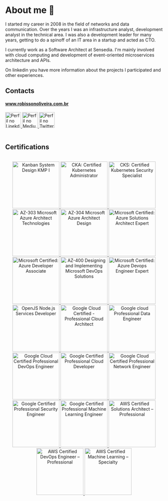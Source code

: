 # About me :wave:

I started my career in 2008 in the field of networks and data communication. Over the years I was an infrastructure analyst, development analyst in the technical area. I was also a development leader for many years, getting to do a spinoff of an IT area in a startup and acted as CTO.

I currently work as a Software Architect at Sensedia. I'm mainly involved with cloud computing and development of event-oriented microservices architecture and APIs.

On linkedin you have more information about the projects I participated and other experiences.

## Contacts
#### <a href="https://www.robissonoliveira.com.br" target="_blank" title="Robisson Oliveira">www.robissonoliveira.com.br</a>
<div>
  <a title="Perfil no Linkedin" href="https://www.linkedin.com/in/robisson/" target="_blank">
    <img class="social-media-icon" src="https://www.robissonoliveira.com.br/assets/images/linkedin.png" alt="Perfil no Linekdin" width="50">
  </a>
  <a title="Perfil no Medium" href="https://medium.com/@robisson" target="_blank">
    <img class="social-media-icon" src="https://www.robissonoliveira.com.br/assets/images/medium.png" alt="Perfil no Medium" width="50">
  </a>
  <a title="Perfil no Twitter" href="https://twitter.com/robissonmkt" target="_blank">
    <img class="social-media-icon" src="https://www.robissonoliveira.com.br/assets/images/twitter.png" alt="Perfil no Twitter" width="50">
  </a>
</div>

<br/>

## Certifications

<br/>
<center>
<a href="https://edu.kanban.university/user/58253" target="_blank" title="Kanban System Design KMP I">
  <img class="social-media-icon" src="https://www.robissonoliveira.com.br/blog/wp-content/uploads/certifications/kmpI.png" alt="Kanban System Design KMP I" width="150">
</a>  
  
<a href="https://www.credly.com/badges/7097b3ef-32a0-4163-afd9-12ccb6a02780/linked_in_profile" target="_blank" title="CKA: Certified Kubernetes Administrator">
  <img class="social-media-icon" src="https://www.robissonoliveira.com.br/blog/wp-content/uploads/certifications/cka.png" alt="CKA: Certified Kubernetes Administrator" width="150">
</a>

<a href="https://www.credly.com/earner/earned/badge/637bc876-f884-416e-9450-3fe3cbeb809e" target="_blank" title="CKS: Certified Kubernetes Security Specialist">
  <img class="social-media-icon" src="https://www.robissonoliveira.com.br/blog/wp-content/uploads/certifications/cks.png" alt="CKS: Certified Kubernetes Security Specialist" width="150" />
</a>  
  
<a href="https://www.credly.com/badges/87331985-6c39-415e-838a-b85772a7f818?source=linked_in_profile" target="_blank" title="AZ-303 Microsoft Azure Architect Technologies">
  <img class="social-media-icon" src="https://www.robissonoliveira.com.br/blog/wp-content/uploads/certifications/az-303.png" alt="AZ-303 Microsoft Azure Architect Technologies" width="150">
</a>
<a href="https://www.credly.com/badges/84cc1677-9a84-4e89-a31b-fae287c7d890" target="_blank" title="AZ-304 Microsoft Azure Architect Design">
  <img class="social-media-icon" src="https://www.robissonoliveira.com.br/blog/wp-content/uploads/certifications/az-304.png" alt="AZ-304 Microsoft Azure Architect Design" width="150">
</a>
<a href="https://www.credly.com/earner/earned/badge/6547bf79-aa5d-4629-ba06-e96e48dcbcb6" target="_blank" title="Microsoft Certified: Azure Solutions Architect Expert">
  <img class="social-media-icon" src="https://www.robissonoliveira.com.br/blog/wp-content/uploads/certifications/azure-solutions-architect-expert-600x600.png" alt="Microsoft Certified: Azure Solutions Architect Expert" width="150">
</a>
<a href="https://www.credly.com/badges/727592b7-9e97-48be-b3b7-adafef2e2947" target="_blank" title="Microsoft Certified: Azure Developer Associate">
  <img class="social-media-icon" src="https://www.robissonoliveira.com.br/blog/wp-content/uploads/certifications/az-204.png" alt="Microsoft Certified: Azure Developer Associate" width="150">
</a>
<a href="https://www.credly.com/badges/9bc5cbfa-9131-4f8b-a3a1-2e0bd07587ad" target="_blank" title="AZ-400 Designing and Implementing Microsoft DevOps Solutions">
  <img class="social-media-icon" src="https://www.robissonoliveira.com.br/blog/wp-content/uploads/certifications/az-400.png" alt="AZ-400 Designing and Implementing Microsoft DevOps Solutions" width="150">
</a>
<a href="https://www.credly.com/badges/0677f7ec-e770-4f47-831c-dababb7c32bf" target="_blank" title="Microsoft Certified: Azure Devops Engineer Expert">
  <img class="social-media-icon" src="https://www.robissonoliveira.com.br/blog/wp-content/uploads/certifications/azure-devops.png" alt="Microsoft Certified: Azure Devops Engineer Expert" width="150">
</a>
<a href="https://www.credly.com/badges/ab62a404-edc6-46d5-abe4-215a170eff92" target="_blank" title="OpenJS Node.js Services Developer">
  <img class="social-media-icon" src="https://www.robissonoliveira.com.br/blog/wp-content/uploads/certifications/nodejs.png" alt="OpenJS Node.js Services Developer" width="150">
</a>

<a href="https://www.credential.net/4299d73a-4d0b-4f84-8542-db65f2e2275e" target="_blank" title="Google Cloud Certified - Professional Cloud Architect">
  <img class="social-media-icon" src="https://www.robissonoliveira.com.br/blog/wp-content/uploads/certifications/gcp-architect-professional.png" alt="Google Cloud Certified - Professional Cloud Architect" width="150">
</a>
  
<a href="https://www.credential.net/63718ca7-f951-4831-aa3b-0285ad0ed870" target="_blank" title="Google cloud Professional Data Engineer">
  <img class="social-media-icon" src="https://www.robissonoliveira.com.br/blog/wp-content/uploads/certifications/google-data-engineer.png" alt="Google cloud Professional Data Engineer" width="150">
</a>

<a href="https://www.credential.net/069a129b-67f0-4627-9f3d-95005925a7b3" target="_blank" title="Google Cloud Certified Professional DevOps Engineer">
  <img class="social-media-icon" src="https://www.robissonoliveira.com.br/blog/wp-content/uploads/certifications/google-devops.png" alt="Google Cloud Certified Professional DevOps Engineer" width="150" />
</a>
  
<a href="https://www.credential.net/2658f896-bf0c-4fb3-b288-207bda099dcb" target="_blank" title="Google Certified Professional Cloud Developer">
  <img class="social-media-icon" src="https://www.robissonoliveira.com.br/blog/wp-content/uploads/certifications/google-developer.png" alt="Google Certified Professional Cloud Developer" width="150" />
</a>
<a href="https://www.credential.net/5f2723d5-6e79-4201-9cc4-283b7d43b79b#gs.3680h3" target="_blank"
  title="Google Cloud Certified Professional Network Engineer">
  <img class="social-media-icon" src="https://www.robissonoliveira.com.br/blog/wp-content/uploads/certifications/network-engineer.png"
    alt="Google Cloud Certified Professional Network Engineer" width="150" />
</a>
<a href="https://www.credential.net/72fb99a4-5771-4182-8862-36ee330f502c#gs.365tcc" target="_blank"
  title="Google Certified Professional Security Engineer">
  <img class="social-media-icon" src="https://www.robissonoliveira.com.br/blog/wp-content/uploads/certifications/security-engineer.png"
    alt="Google Certified Professional Security Engineer" width="150" />
</a>
<a href="https://www.credential.net/7907b6ef-ca06-44cc-9f6f-aef0ec9ebf8a" target="_blank"
  title="Google Certified Professional Machine Learning Engineer">
  <img class="social-media-icon" src="https://www.robissonoliveira.com.br/blog/wp-content/uploads/certifications/machine-learning-gcp.png"
    alt="Google Certified Professional Machine Learning Engineer" width="150" />
</a>

<a href="https://www.credly.com/badges/d6c09964-0d10-440f-9cdd-9ed44ef0b543" target="_blank" title="AWS Certified Solutions Architect – Professional">
  <img class="social-media-icon" src="https://www.robissonoliveira.com.br/blog/wp-content/uploads/certifications/aws-professional.png" alt="AWS Certified Solutions Architect – Professional" width="150">
</a>

<a href="https://www.credly.com/badges/c364a317-4130-4a91-8fe2-a28d22023a0b" target="_blank" title="AWS Certified DevOps Engineer – Professional">
  <img class="social-media-icon" src="https://www.robissonoliveira.com.br/blog/wp-content/uploads/certifications/aws-devops-engineer.png"     alt="AWS Certified DevOps Engineer – Professional" width="150" />
</a>

<a href="https://www.credly.com/badges/bd5af077-9c09-47ce-af35-b66be1324195" target="_blank" title="AWS Certified Machine Learning – Specialty">
  <img class="social-media-icon" src="https://www.robissonoliveira.com.br/blog/wp-content/uploads/certifications/aws-machine-learning-specialist.png" alt="AWS Certified Machine Learning – Specialty" width="150">
</a>  

</center>
